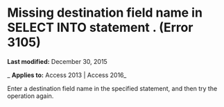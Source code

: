 
# Missing destination field name in SELECT INTO statement <statement>. (Error 3105)

 **Last modified:** December 30, 2015

 _ **Applies to:** Access 2013 | Access 2016_

Enter a destination field name in the specified statement, and then try the operation again.


